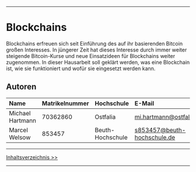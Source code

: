 ***

# Blockchains

Blockchains erfreuen sich seit Einführung des auf ihr basierenden Bitcoin großen Interesses. In jüngerer Zeit hat dieses Interesse durch immer weiter steigende Bitcoin-Kurse und neue Einsatzideen für Blockchains weiter zugenommen. In dieser Hausarbeit soll geklärt werden, was eine Blockchain ist, wie sie funktioniert und wofür sie eingesetzt werden kann. 

## Autoren

| Name             | Matrikelnummer| Hochschule       | E-Mail                      |
|:-----------------|:--------------|:-----------------|:----------------------------|
| Michael Hartmann | 70362860      | Ostfalia         | mi.hartmann@ostfalia.de     |
| Marcel Welsow    | 853457        | Beuth-Hochschule | s853457@beuth-hochschule.de |

***

[Inhaltsverzeichnis >>](02_toc.md)

***
